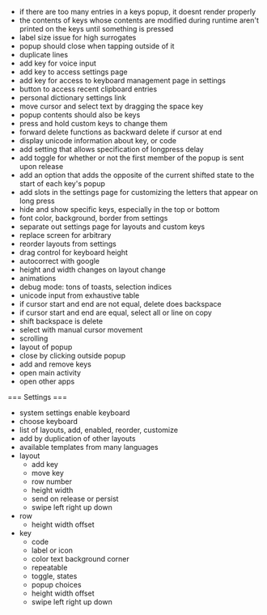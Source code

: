 + if there are too many entries in a keys popup, it doesnt render properly
+ the contents of keys whose contents are modified during runtime aren't printed on the keys until something is pressed
+ label size issue for high surrogates
+ popup should close when tapping outside of it
+ duplicate lines
+ add key for voice input
+ add key to access settings page
+ add key for access to keyboard management page in settings
+ button to access recent clipboard entries
+ personal dictionary settings link
+ move cursor and select text by dragging the space key
+ popup contents should also be keys
+ press and hold custom keys to change them
+ forward delete functions as backward delete if cursor at end
+ display unicode information about key, or code
+ add setting that allows specification of longpress delay
+ add toggle for whether or not the first member of the popup is sent upon release
+ add an option that adds the opposite of the current shifted state to the start of each key's popup
+ add slots in the settings page for customizing the letters that appear on long press
+ hide and show specific keys, especially in the top or bottom
+ font color, background, border from settings
+ separate out settings page for layouts and custom keys
+ replace screen for arbitrary
+ reorder layouts from settings
+ drag control for keyboard height
+ autocorrect with google
+ height and width changes on layout change
+ animations
+ debug mode: tons of toasts, selection indices
+ unicode input from exhaustive table
+ if cursor start and end are not equal, delete does backspace
+ if cursor start and end are equal, select all or line on copy
+ shift backspace is delete
+ select with manual cursor movement
+ scrolling
+ layout of popup
+ close by clicking outside popup
+ add and remove keys
+ open main activity
+ open other apps

=== Settings ===
+ system settings enable keyboard
+ choose keyboard
+ list of layouts, add, enabled, reorder, customize
+ add by duplication of other layouts
+ available templates from many languages
+ layout
  + add key
  + move key
  + row number
  + height width
  + send on release or persist
  + swipe left right up down
+ row
  + height width offset
+ key
  + code
  + label or icon
  + color text background corner
  + repeatable
  + toggle, states
  + popup choices
  + height width offset
  + swipe left right up down